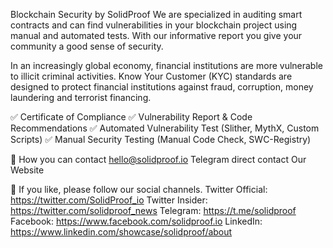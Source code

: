 Blockchain Security by SolidProof
We are specialized in auditing smart contracts and can find vulnerabilities in your blockchain project using manual and automated tests. With our informative report you give your community a good sense of security.

In an increasingly global economy, financial institutions are more vulnerable to illicit criminal activities. Know Your Customer (KYC) standards are designed to protect financial institutions against fraud, corruption, money laundering and terrorist financing.

✅ Certificate of Compliance
✅ Vulnerability Report & Code Recommendations
✅ Automated Vulnerability Test (Slither, MythX, Custom Scripts)
✅ Manual Security Testing (Manual Code Check, SWC-Registry)

📱 How you can contact
hello@solidproof.io
Telegram direct contact
Our Website

🔔 If you like, please follow our social channels.
Twitter Official: https://twitter.com/SolidProof_io
Twitter Insider: https://twitter.com/solidproof_news
Telegram: https://t.me/solidproof
Facebook: https://www.facebook.com/solidproof.io
LinkedIn: https://www.linkedin.com/showcase/solidproof/about
